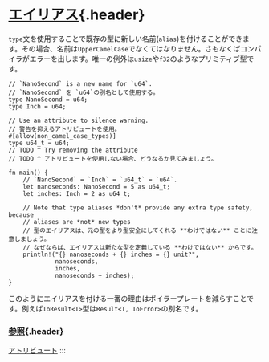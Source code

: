 # [エイリアス](#エイリアス){.header}

`type`文を使用することで既存の型に新しい名前(`alias`)を付けることができます。その場合、名前は`UpperCamelCase`でなくてはなりません。さもなくばコンパイラがエラーを出します。唯一の例外は`usize`や`f32`のようなプリミティブ型です。

    // `NanoSecond` is a new name for `u64`.
    // `NanoSecond` を `u64`の別名として使用する。
    type NanoSecond = u64;
    type Inch = u64;

    // Use an attribute to silence warning.
    // 警告を抑えるアトリビュートを使用。
    #[allow(non_camel_case_types)]
    type u64_t = u64;
    // TODO ^ Try removing the attribute
    // TODO ^ アトリビュートを使用しない場合、どうなるか見てみましょう。

    fn main() {
        // `NanoSecond` = `Inch` = `u64_t` = `u64`.
        let nanoseconds: NanoSecond = 5 as u64_t;
        let inches: Inch = 2 as u64_t;

        // Note that type aliases *don't* provide any extra type safety, because
        // aliases are *not* new types
        // 型のエイリアスは、元の型をより型安全にしてくれる **わけではない** ことに注意しましょう。
        // なぜならば、エイリアスは新たな型を定義している **わけではない** からです。
        println!("{} nanoseconds + {} inches = {} unit?",
                 nanoseconds,
                 inches,
                 nanoseconds + inches);
    }

このようにエイリアスを付ける一番の理由はボイラープレートを減らすことです。例えば`IoResult<T>`型は`Result<T, IoError>`の別名です。

### [参照](#参照){.header}

[アトリビュート](../attribute.html)
:::

